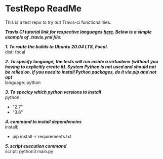 # TestRepo ReadMe

This is a test repo to try out Travis-ci functionalities.

___Travis CI tutorial link for respective languages [here](https://docs.travis-ci.com/user/languages/). Below is a simple example of .travis.yml file:___

___1. To route the builds to Ubuntu 20.04 LTS, Focal.___\
dist: focal 

___2. To specify language, the tests will run inside a virtualenv (without you having to explicitly create it). System Python is not used and should not be relied on. If you need to install Python packages, do it via pip and not apt___\
language: python 

___3. To specicy which python versions to install___\
python:
  - "2.7"
  - "3.8"

___4. command to install dependencies___\
install: 
  - pip install -r requirements.txt

___5. script execution command___\
script: python3 main.py 
